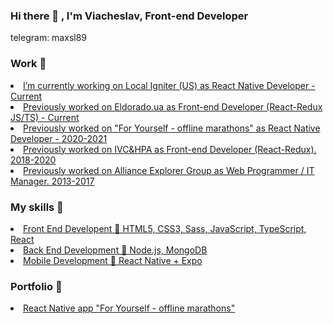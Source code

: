 ### Hi there 👋 , I'm Viacheslav, Front-end Developer

<p>telegram: maxsl89</p>

<h3>Work 💼</h3>
<u>
   
   <li>I’m currently working on Local Igniter (US) as React Native Developer - Current</li>
<li>Previously worked on Eldorado.ua as Front-end Developer (React-Redux JS/TS) - Current</li>
<li>Previously worked on "For Yourself - offline marathons" as React Native Developer - 2020-2021</li>
<li>Previously worked on IVC&HPA as Front-end Developer (React-Redux). 2018-2020</li>
<li>Previously worked on Alliance Explorer Group as Web Programmer / IT Manager. 2013-2017 </li>
</u>

<h3>My skills 🔎</h3>
<u>
<li>Front End Developent   🎨   HTML5, CSS3, Sass, JavaScript, TypeScript, React</li>
<li>Back End Development   💾   Node.js, MongoDB</li>
<li>Mobile Development   📱     React Native + Expo</li>
</u>



<h3>Portfolio 📂</h3>
<u>
   <li><a target="_blank" href="https://www.youtube.com/embed/NPB5Xp0KhXc">React Native app "For Yourself - offline marathons"</a></li>
</u> 



